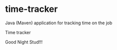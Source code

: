 # time-tracker
Java (Maven) application for tracking time on the job

Time tracker

Good Night Stud!!!
